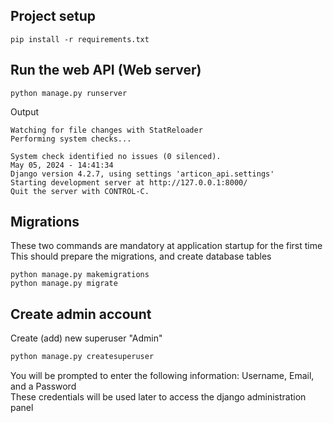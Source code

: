 ## Project setup
``` shell
pip install -r requirements.txt
```


## Run the web API (Web server)
``` shell
python manage.py runserver
```
Output
``` console
Watching for file changes with StatReloader
Performing system checks...

System check identified no issues (0 silenced).
May 05, 2024 - 14:41:34
Django version 4.2.7, using settings 'articon_api.settings'
Starting development server at http://127.0.0.1:8000/
Quit the server with CONTROL-C.
```

## Migrations
These two commands are mandatory at application startup for the first time <br>
This should prepare the migrations, and create database tables
``` shell
python manage.py makemigrations
python manage.py migrate
```

## Create admin account
Create (add) new superuser "Admin"
``` bash
python manage.py createsuperuser
```
You will be prompted to enter the following information: Username, Email, and a Password <br>
These credentials will be used later to access the django administration panel
